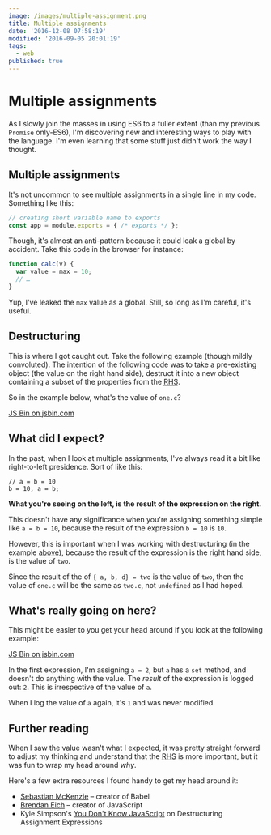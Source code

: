 ```yaml
---
image: /images/multiple-assignment.png
title: Multiple assignments
date: '2016-12-08 07:58:19'
modified: '2016-09-05 20:01:19'
tags:
  - web
published: true
---
```

# Multiple assignments

As I slowly join the masses in using ES6 to a fuller extent (than my previous `Promise` only-ES6), I'm discovering new and interesting ways to play with the language. I'm even learning that some stuff just didn't work the way I thought.

<!--more-->

## Multiple assignments

It's not uncommon to see multiple assignments in a single line in my code. Something like this:

```js
// creating short variable name to exports
const app = module.exports = { /* exports */ };
```

Though, it's almost an anti-pattern because it could leak a global by accident. Take this code in the browser for instance:

```js
function calc(v) {
  var value = max = 10;
  // …
}
```

Yup, I've leaked the `max` value as a global. Still, so long as I'm careful, it's useful.

## Destructuring

This is where I got caught out. Take the following example (though mildly convoluted). The intention of the following code was to take a pre-existing object (the value on the right hand side), destruct it into a new object containing a subset of the properties from the <abbr title="right hand side">RHS</abbr>.

So in the example below, what's the value of `one.c`?

<a class="jsbin-embed" href="https://jsbin.com/galujos/4/embed?js,console&amp;height=150px">JS Bin on jsbin.com</a><script src="https://static.jsbin.com/js/embed.min.js?3.38.7"></script>

## What did I expect?

In the past, when I look at multiple assignments, I've always read it a bit like right-to-left presidence. Sort of like this:

```
// a = b = 10
b = 10, a = b;
```

**What you're seeing on the left, is the result of the expression on the right.**

This doesn't have any significance when you're assigning something simple like `a = b = 10`, because the result of the expression `b = 10` is `10`.

However, this is important when I was working with destructuring (in the example [above](#destructuring)), because the result of the expression is the right hand side, is the value of `two`.

Since the result of the of `{ a, b, d} = two` is the value of `two`, then the value of `one.c` will be the same as `two.c`, not `undefined` as I had hoped.

## What's really going on here?

This might be easier to you get your head around if you look at the following example:

<a class="jsbin-embed" href="https://jsbin.com/vipava/8/edit?js,console&amp;height=300px">JS Bin on jsbin.com</a><script src="https://static.jsbin.com/js/embed.min.js?3.38.7"></script>

In the first expression, I'm assigning `a = 2`, but `a` has a `set` method, and doesn't do anything with the value. The *result* of the expression is logged out: `2`. This is irrespective of the value of `a`.

When I log the value of `a` again, it's `1` and was never modified.

## Further reading

When I saw the value wasn't what I expected, it was pretty straight forward to adjust my thinking and understand that the <abbr title="right hand side">RHS</abbr> is more important, but it was fun to wrap my head around *why*.

Here's a few extra resources I found handy to get my head around it:

- [Sebastian McKenzie](https://twitter.com/sebmck/status/755803264306864129) – creator of Babel
- [Brendan Eich](https://twitter.com/BrendanEich/status/755915609188077570) – creator of JavaScript
- Kyle Simpson's [You Don't Know JavaScript](https://github.com/getify/You-Dont-Know-JS/blob/master/es6%20&%20beyond/ch2.md#destructuring-assignment-expressions) on Destructuring Assignment Expressions

